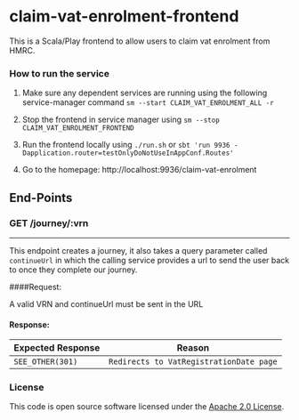 
# claim-vat-enrolment-frontend

This is a Scala/Play frontend to allow users to claim vat enrolment from HMRC.

### How to run the service

1. Make sure any dependent services are running using the following service-manager command
`sm --start CLAIM_VAT_ENROLMENT_ALL -r`

2. Stop the frontend in service manager using
 `sm --stop CLAIM_VAT_ENROLMENT_FRONTEND`
 
3. Run the frontend locally using
`./run.sh` or 
`sbt 'run 9936 -Dapplication.router=testOnlyDoNotUseInAppConf.Routes'`

4. Go to the homepage:
http://localhost:9936/claim-vat-enrolment

## End-Points
### GET /journey/:vrn 

---
This endpoint creates a journey, it also takes a query parameter called `continueUrl`
in which the calling service provides a url to send the user back to once they complete 
our journey.

####Request:

A valid VRN and continueUrl must be sent in the URL

#### Response:
            
| Expected Response                       | Reason  
|-----------------------------------------|------------------------------
|```SEE_OTHER(301)```                     |  ```Redirects to VatRegistrationDate page```       


### License

This code is open source software licensed under the [Apache 2.0 License]("http://www.apache.org/licenses/LICENSE-2.0.html").